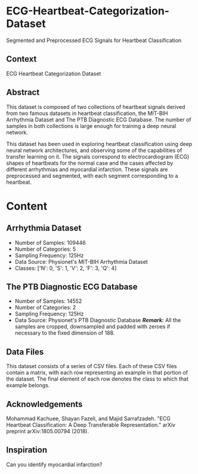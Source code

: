 # ECG-Heartbeat-Categorization-Dataset
Segmented and Preprocessed ECG Signals for Heartbeat Classification

## Context
ECG Heartbeat Categorization Dataset
## Abstract
This dataset is composed of two collections of heartbeat signals derived from two famous datasets in heartbeat classification, the MIT-BIH Arrhythmia Dataset and The PTB Diagnostic ECG Database. The number of samples in both collections is large enough for training a deep neural network.

This dataset has been used in exploring heartbeat classification using deep neural network architectures, and observing some of the capabilities of transfer learning on it. The signals correspond to electrocardiogram (ECG) shapes of heartbeats for the normal case and the cases affected by different arrhythmias and myocardial infarction. These signals are preprocessed and segmented, with each segment corresponding to a heartbeat.

# Content
## Arrhythmia Dataset
- Number of Samples: 109446
- Number of Categories: 5
- Sampling Frequency: 125Hz
- Data Source: Physionet's MIT-BIH Arrhythmia Dataset
- Classes: ['N': 0, 'S': 1, 'V': 2, 'F': 3, 'Q': 4]

## The PTB Diagnostic ECG Database
- Number of Samples: 14552
- Number of Categories: 2
- Sampling Frequency: 125Hz
- Data Source: Physionet's PTB Diagnostic Database
***Remark:*** All the samples are cropped, downsampled and padded with zeroes if necessary to the fixed dimension of 188.

## Data Files
This dataset consists of a series of CSV files. Each of these CSV files contain a matrix, with each row representing an example in that portion of the dataset. The final element of each row denotes the class to which that example belongs.

## Acknowledgements
Mohammad Kachuee, Shayan Fazeli, and Majid Sarrafzadeh. "ECG Heartbeat Classification: A Deep Transferable Representation." arXiv preprint arXiv:1805.00794 (2018).

## Inspiration
Can you identify myocardial infarction?
